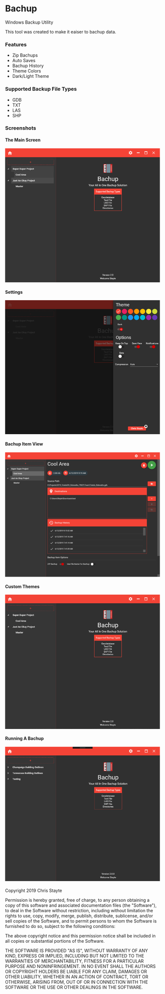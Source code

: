 # Bachup
Windows Backup Utility

This tool was created to make it eaiser to bachup data. 

### Features

* Zip Bachups
* Auto Saves
* Bachup History
* Theme Colors
* Dark/Light Theme


### Supported Backup File Types
* GDB
* TXT
* LAS
* SHP

### Screenshots

#### The Main Screen
![alt MainApp](Images/MainProgram.PNG)

#### Settings
![alt Settings](Images/Settings.PNG)

#### Bachup Item View
![alt Bachup Item View](Images/BachupItemView.PNG)

#### Custom Themes
![alt Custom Themes](Images/CustomThemes.gif)

#### Running A Bachup
![alt Running A Bachup](Images/RunningBachup.gif)

####


Copyright 2019 Chris Stayte

Permission is hereby granted, free of charge, to any person obtaining a copy of this software and associated documentation files (the "Software"), to deal in the Software without restriction, including without limitation the rights to use, copy, modify, merge, publish, distribute, sublicense, and/or sell copies of the Software, and to permit persons to whom the Software is furnished to do so, subject to the following conditions:

The above copyright notice and this permission notice shall be included in all copies or substantial portions of the Software.

THE SOFTWARE IS PROVIDED "AS IS", WITHOUT WARRANTY OF ANY KIND, EXPRESS OR IMPLIED, INCLUDING BUT NOT LIMITED TO THE WARRANTIES OF MERCHANTABILITY, FITNESS FOR A PARTICULAR PURPOSE AND NONINFRINGEMENT. IN NO EVENT SHALL THE AUTHORS OR COPYRIGHT HOLDERS BE LIABLE FOR ANY CLAIM, DAMAGES OR OTHER LIABILITY, WHETHER IN AN ACTION OF CONTRACT, TORT OR OTHERWISE, ARISING FROM, OUT OF OR IN CONNECTION WITH THE SOFTWARE OR THE USE OR OTHER DEALINGS IN THE SOFTWARE.
